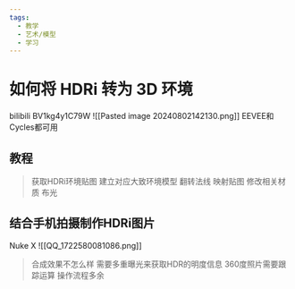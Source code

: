 ```yaml
---
tags:
  - 教学
  - 艺术/模型
  - 学习
---
```

# 如何将 HDRi 转为 3D 环境
bilibili BV1kg4y1C79W
![[Pasted image 20240802142130.png]]
EEVEE和Cycles都可用
## 教程


>获取HDRi环境贴图
>建立对应大致环境模型
>翻转法线
>映射贴图
>修改相关材质
>布光

## 结合手机拍摄制作HDRi图片
Nuke X
![[QQ_1722580081086.png]]
> 合成效果不怎么样
> 需要多重曝光来获取HDR的明度信息
> 360度照片需要跟踪运算
> 操作流程多余